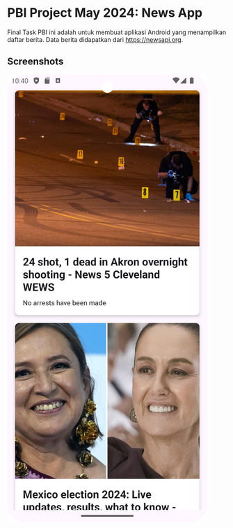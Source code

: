 # PBI Project May 2024: News App

Final Task PBI ini adalah untuk membuat aplikasi Android yang menampilkan daftar berita. Data berita didapatkan dari https://newsapi.org. 

## Screenshots

![Tampilan Aplikasi](docs/images/Screenshot_20240603_224039.png)
